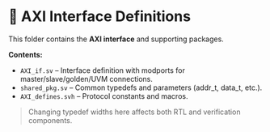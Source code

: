 # 🔌 AXI Interface Definitions

This folder contains the **AXI interface** and supporting packages.

**Contents:**
- `AXI_if.sv` – Interface definition with modports for master/slave/golden/UVM connections.
- `shared_pkg.sv` – Common typedefs and parameters (addr_t, data_t, etc.).
- `AXI_defines.svh` – Protocol constants and macros.

> Changing typedef widths here affects both RTL and verification components.